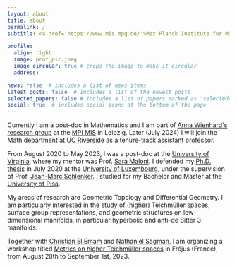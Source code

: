 ```yaml
---
layout: about
title: about
permalink: /
subtitle: <a href='https://www.mis.mpg.de/'>Max Planck Institute for Mathematics in the Sciences</a>. Office D3 05b. Inselstraße 22, 04103 Leipzig, Germany.

profile:
  align: right
  image: prof_pic.jpeg
  image_circular: true # crops the image to make it circular
  address:

news: false  # includes a list of news items
latest_posts: false  # includes a list of the newest posts
selected_papers: false # includes a list of papers marked as "selected={true}"
social: true  # includes social icons at the bottom of the page
---
```


Currently I am a post-doc in Mathematics and I am part of [Anna Wienhard's research group](https://www.mis.mpg.de/geometry-groups-dynamics/index.html) at the [MPI MIS](https://www.mis.mpg.de/) in Leipzig. Later (July 2024) I will join the Math department at [UC Riverside](https://mathdept.ucr.edu/) as a tenure-track assistant professor.

From August 2020 to May 2023, I was a post-doc at the [University of Virginia](https://math.virginia.edu), where my mentor was Prof. [Sara Maloni](https://sites.google.com/view/sara-maloni). I defended my [Ph.D. thesis](https://orbilu.uni.lu/bitstream/10993/43901/1/thesis_main.pdf) in July 2020 at the [University of Luxembourg](https://wwwen.uni.lu), under the supervision of Prof. [Jean-Marc Schlenker](http://math.uni.lu/schlenker/). I studied for my Bachelor and Master at the [University of Pisa](https://www.unipi.it/index.php/english).

My areas of research are Geometric Topology and Differential Geometry. I am particularly interested in the study of (higher) Teichmüller spaces, surface group representations, and geometric structures on low-dimensional manifolds, in  particular hyperbolic and anti-de Sitter 3-manifolds.

Together with [Christian El Emam](https://math.uni.lu/elemam/) and [Nathaniel Sagman](https://sites.google.com/view/nathanielsagman/home), I am organizing a workshop titled [Metrics on higher Teichmüller spaces](https://sites.google.com/view/frejus-2023/home) in Fréjus (France), from August 28th to September 1st, 2023.
